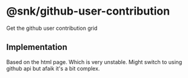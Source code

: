# @snk/github-user-contribution

Get the github user contribution grid

## Implementation

Based on the html page. Which is very unstable. Might switch to using github api but afaik it's a bit complex.
